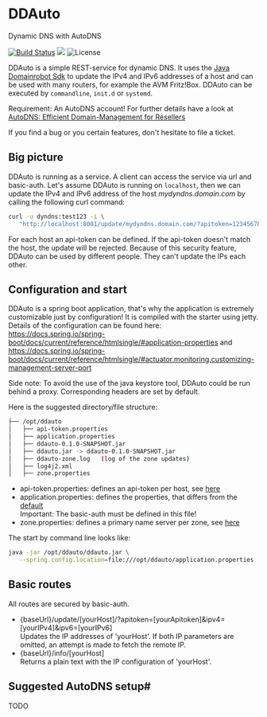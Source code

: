 # DDAuto

Dynamic DNS with AutoDNS

[![Build Status](https://www.travis-ci.com/th-schwarz/DDAuto.svg?token=qSPv4SNGn1yMojeF1zXi&branch=develop)](https://www.travis-ci.com/th-schwarz/DDAuto) 
![](https://img.shields.io/badge/Ready-to%20use-green)
![License](https://img.shields.io/github/license/th-schwarz/DDAuto)

DDAuto is a simple REST-service for dynamic DNS. It uses the [Java Domainrobot Sdk](https://github.com/InterNetX/java-domainrobot-sdk) to update the IPv4 and IPv6 addresses of a host and can be used with many routers, for example the AVM Fritz!Box.
DDAuto can be executed by `commandline`, `init.d` or `systemd`.

Requirement: An AutoDNS account! For further details have a look at [AutoDNS: Efficient Domain-Management for Resellers](https://www.internetx.com/en/domains/autodns)

If you find a bug or you certain features, don't hesitate to file a ticket.

## Big picture

DDAuto is running as a service. A client can access the service via url and basic-auth. Let's assume DDAuto is running on `localhost`, then we can update the IPv4 and IPv6 address of the host _mydyndns.domain.com_ by calling the following curl command:
```bash
curl -u dyndns:test123 -i \ 
   "http://localhost:8081/update/mydyndns.domain.com/?apitoken=1234567890abcdf&ipv4=127.1.2.4&ipv6=2a03:4000:41:32::2"
```
For each host an api-token can be defined. If the api-token doesn't match the host, the update will be rejected. Because of this security feature, DDAuto can be used by different people. They can't update the IPs each other.

## Configuration and start

DDAuto is a spring boot application, that's why the application is extremely customizable just by configuration! It is compiled with the starter using jetty. Details of the configuration can be found here: https://docs.spring.io/spring-boot/docs/current/reference/htmlsingle/#application-properties and https://docs.spring.io/spring-boot/docs/current/reference/htmlsingle/#actuator.monitoring.customizing-management-server-port

Side note: To avoid the use of the java keystore tool, DDAuto could be run behind a proxy. Corresponding headers are set by default.

Here is the suggested directory/file structure:

```bash
├── /opt/ddauto
│   ├── api-token.properties
│   ├── application.properties
│   ├── ddauto-0.1.0-SNAPSHOT.jar
│   ├── ddauto.jar -> ddauto-0.1.0-SNAPSHOT.jar
│   ├── ddauto-zone.log   (log of the zone updates)
│   ├── log4j2.xml
│   ├── zone.properties
```
* api-token.properties: defines an api-token per host, see [here](https://github.com/th-schwarz/DDAuto/blob/develop/ddauto-data/api-token.properties_example)
* application.properties: defines the properties, that differs from the [default](https://github.com/th-schwarz/DDAuto/blob/develop/src/main/resources/application.properties)<br>
  Important: The basic-auth must be defined in this file!
* zone.properties: defines a primary name server per zone, see [here](https://github.com/th-schwarz/DDAuto/blob/develop/ddauto-data/zone.properties_example)

The start by command line looks like:
```bash
java -jar /opt/ddauto/ddauto.jar \
   --spring.config.location=file:///opt/ddauto/application.properties
```

## Basic routes

All routes are secured by basic-auth.

* {baseUrl}/update/[yourHost]/?apitoken=[yourApitoken]&ipv4=[yourIPv4]&ipv6=[yourIPv6] <br>
  Updates the IP addresses of 'yourHost'. If both IP parameters are omitted, an attempt is made to fetch the remote IP.
* {baseUrl}/info/[yourHost] <br>
  Returns a plain text with the IP configuration of 'yourHost'.

## Suggested AutoDNS setup#

TODO
